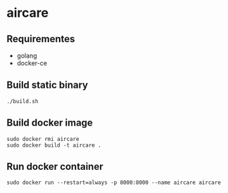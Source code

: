 # aircare

## Requirementes
* golang
* docker-ce

## Build static binary
```
./build.sh
```

## Build docker image
```
sudo docker rmi aircare
sudo docker build -t aircare .
```

## Run docker container
```
sudo docker run --restart=always -p 8000:8000 --name aircare aircare
```

